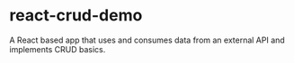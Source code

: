 # react-crud-demo
A React based app that uses and consumes data from an external API and implements CRUD basics.

